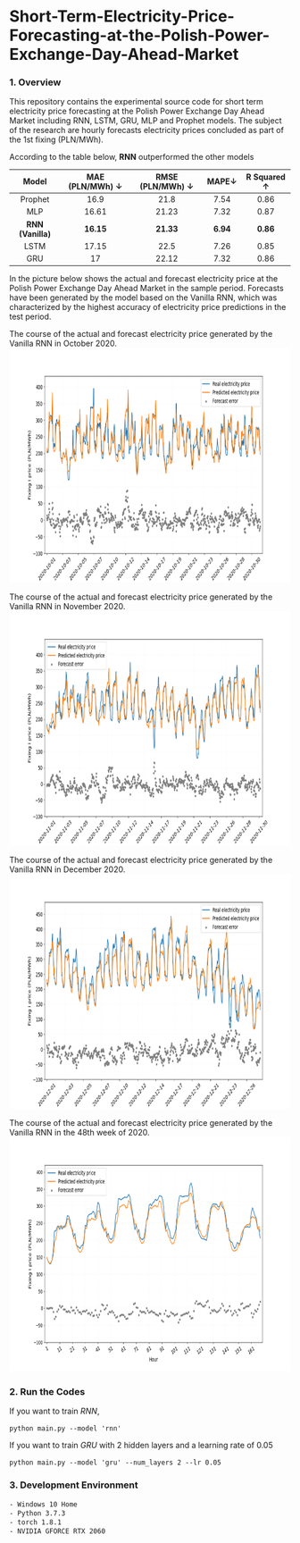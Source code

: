 # Short-Term-Electricity-Price-Forecasting-at-the-Polish-Power-Exchange-Day-Ahead-Market


### 1. Overview
This repository contains the experimental source code for short term electricity price forecasting at the Polish Power Exchange Day Ahead Market  including RNN, LSTM, GRU, MLP and Prophet models. The subject of the research are hourly forecasts
electricity prices concluded as part of the 1st fixing (PLN/MWh).


According to the table below, **RNN** outperformed the other models

| Model | MAE (PLN/MWh) ↓ | RMSE (PLN/MWh) ↓ | MAPE↓ | R Squared ↑ |
|:---:|:---:|:---:|:---:|:---:|
| Prophet | 16.9 | 21.8 | 7.54 | 0.86 |
| MLP | 16.61 | 21.23 | 7.32 | 0.87 |
| **RNN (Vanilla)** | **16.15** | **21.33** | **6.94** | **0.86** |
| LSTM | 17.15 | 22.5 | 7.26 | 0.85 | 
| GRU | 17 | 22.12 | 7.32 | 0.86 |


In the picture below shows the actual and forecast electricity price at the Polish Power Exchange Day Ahead Market in the sample period. Forecasts have been generated by the model based on the Vanilla RNN, which was characterized by
the highest accuracy of electricity price predictions in the test period.

The course of the actual and forecast electricity price generated by the Vanilla RNN in October 2020.
<img width="680" height="420" src = img/img2.png/>

The course of the actual and forecast electricity price generated by the Vanilla RNN in November 2020.
<img width="680" height="420" src = img/img3.png/>

The course of the actual and forecast electricity price generated by the Vanilla RNN in December 2020.
<img width="680" height="420" src = img/img4.png/>

The course of the actual and forecast electricity price generated by the Vanilla RNN in the 48th week of 2020.
<img width="680" height="420" src = img/img1.png/>


### 2. Run the Codes

If you want to train *RNN*, 

```
python main.py --model 'rnn'
```

If you want to train *GRU* with 2 hidden layers and a learning rate of 0.05

```
python main.py --model 'gru' --num_layers 2 --lr 0.05
```


### 3. Development Environment
```
- Windows 10 Home
- Python 3.7.3
- torch 1.8.1
- NVIDIA GFORCE RTX 2060

